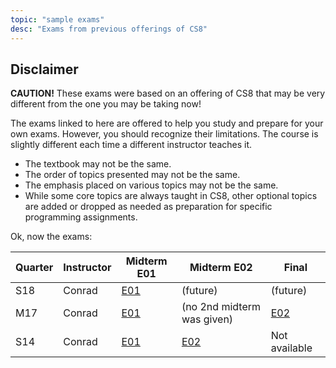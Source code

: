 ```yaml
---
topic: "sample exams"
desc: "Exams from previous offerings of CS8"
---
```


<div id="disclaimer" data-role="collapsible" data-collapsed="false" markdown="1">
<h2>Disclaimer</h2>

<b>CAUTION!</b>   These exams were based on an offering of CS8 that may be very different from the one you may be taking now!

The exams linked to here are offered to help you study and prepare for your own exams.  However, you should recognize their limitations.  The course is slightly different each time a different instructor teaches it.

* The textbook may not be the same.  
* The order of topics presented may not be the same.  
* The emphasis placed on various topics may not be the same.
* While some core topics are always taught in CS8, other optional topics are added or dropped as needed as preparation for specific programming assignments.


Ok, now the exams:

</div>


| Quarter | Instructor| Midterm E01 | Midterm E02 | Final |
|---------|-----------|-------------|-------------|-------|
| S18     | Conrad    | [E01](https://ucsb-cs8-s18.github.io/exam/e01/) | (future) | (future) |
| M17     | Conrad    | [E01](https://ucsb-cs8-m17.github.io/exam/e01/) | (no 2nd midterm was given) | [E02](https://ucsb-cs8-m17.github.io/exam/e02/) |
| S14     | Conrad    | [E01](http://www.cs.ucsb.edu/~pconrad/cs8/14S/exams/E01/pdf/014.pdf) | [E02](http://www.cs.ucsb.edu/~pconrad/cs8/14S/exams/E02/pdf/0.pdf) | Not available |


